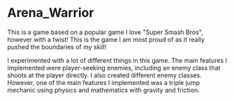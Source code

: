 # Arena_Warrior
This is a game based on a popular game I love "Super Smash Bros", however with a twist! This is the game I am most proud of as it really pushed the boundaries of my skill!

I experimented with a lot of different things in this game. 
The main features I implemented were player-seeking enemies, including an enemy class that shoots at the player directly.
I also created different enemy classes.
However, one of the main features I implemented was a triple jump mechanic using  physics and mathematics with gravity and friction.


